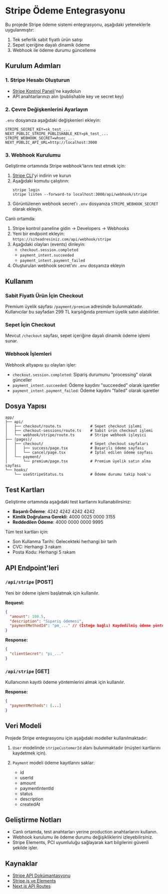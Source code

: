# Stripe Ödeme Entegrasyonu

Bu projede Stripe ödeme sistemi entegrasyonu, aşağıdaki yeteneklerle uygulanmıştır:

1. Tek seferlik sabit fiyatlı ürün satışı
2. Sepet içeriğine dayalı dinamik ödeme
3. Webhook ile ödeme durumu güncelleme

## Kurulum Adımları

### 1. Stripe Hesabı Oluşturun

- [Stripe Kontrol Paneli](https://dashboard.stripe.com)'ne kaydolun
- API anahtarlarınızı alın (publishable key ve secret key)

### 2. Çevre Değişkenlerini Ayarlayın

`.env` dosyanıza aşağıdaki değişkenleri ekleyin:

```
STRIPE_SECRET_KEY=sk_test_...
NEXT_PUBLIC_STRIPE_PUBLISHABLE_KEY=pk_test_...
STRIPE_WEBHOOK_SECRET=whsec_...
NEXT_PUBLIC_API_URL=http://localhost:3000
```

### 3. Webhook Kurulumu

Geliştirme ortamında Stripe webhook'larını test etmek için:

1. [Stripe CLI](https://stripe.com/docs/stripe-cli)'yi indirin ve kurun
2. Aşağıdaki komutu çalıştırın:
   ```
   stripe login
   stripe listen --forward-to localhost:3000/api/webhook/stripe
   ```
3. Görüntülenen webhook secret'ı `.env` dosyanıza `STRIPE_WEBHOOK_SECRET` olarak ekleyin.

Canlı ortamda:

1. Stripe kontrol paneline gidin → Developers → Webhooks
2. Yeni bir endpoint ekleyin: `https://siteadresiniz.com/api/webhook/stripe`
3. Aşağıdaki olayları (events) dinleyin:
   - `checkout.session.completed`
   - `payment_intent.succeeded`
   - `payment_intent.payment_failed`
4. Oluşturulan webhook secret'ını `.env` dosyanıza ekleyin

## Kullanım

### Sabit Fiyatlı Ürün İçin Checkout

Premium üyelik sayfası `/payment/premium` adresinde bulunmaktadır. Kullanıcılar bu sayfadan 299 TL karşılığında premium üyelik satın alabilirler.

### Sepet İçin Checkout

Mevcut `/checkout` sayfası, sepet içeriğine dayalı dinamik ödeme işlemi sunar.

### Webhook İşlemleri

Webhook altyapısı şu olayları işler:

- `checkout.session.completed`: Sipariş durumunu "processing" olarak günceller
- `payment_intent.succeeded`: Ödeme kaydını "succeeded" olarak işaretler
- `payment_intent.payment_failed`: Ödeme kaydını "failed" olarak işaretler

## Dosya Yapısı

```
app/
├── api/
│   ├── checkout/route.ts             # Sepet checkout işlemi
│   ├── checkout-sessions/route.ts    # Sabit ürün checkout işlemi
│   └── webhook/stripe/route.ts       # Stripe webhook işleyici
├── (pages)/
│   ├── checkout/                     # Sepet checkout sayfaları
│   │   ├── success/page.tsx          # Başarılı ödeme sayfası
│   │   └── cancel/page.tsx           # İptal edilen ödeme sayfası
│   └── payment/
│       └── premium/page.tsx          # Premium üyelik satın alma sayfası
└── hooks/
    └── useStripeStatus.ts            # Ödeme durumu takip hook'u
```

## Test Kartları

Geliştirme ortamında aşağıdaki test kartlarını kullanabilirsiniz:

- **Başarılı Ödeme**: 4242 4242 4242 4242
- **Kimlik Doğrulama Gerekli**: 4000 0025 0000 3155
- **Reddedilen Ödeme**: 4000 0000 0000 9995

Tüm test kartları için:

- Son Kullanma Tarihi: Gelecekteki herhangi bir tarih
- CVC: Herhangi 3 rakam
- Posta Kodu: Herhangi 5 rakam

## API Endpoint'leri

### `/api/stripe` [POST]

Yeni bir ödeme işlemi başlatmak için kullanılır.

**Request:**

```json
{
  "amount": 100.5,
  "description": "Sipariş ödemesi",
  "paymentMethodId": "pm_..." // (İsteğe bağlı) Kaydedilmiş ödeme yöntemi için
}
```

**Response:**

```json
{
  "clientSecret": "pi_..."
}
```

### `/api/stripe` [GET]

Kullanıcının kayıtlı ödeme yöntemlerini almak için kullanılır.

**Response:**

```json
{
  "paymentMethods": [...]
}
```

## Veri Modeli

Projede Stripe entegrasyonu için aşağıdaki modeller kullanılmaktadır:

1. `User` modelinde `stripeCustomerId` alanı bulunmaktadır (müşteri kartlarını kaydetmek için).

2. `Payment` modeli ödeme kayıtlarını saklar:
   - id
   - userId
   - amount
   - paymentIntentId
   - status
   - description
   - createdAt

## Geliştirme Notları

- Canlı ortamda, test anahtarları yerine production anahtarlarını kullanın.
- Webhook kurulumu ile ödeme durumu değişikliklerini izleyebilirsiniz.
- Stripe Elements, PCI uyumluluğu sağlayarak kart bilgilerini güvenli şekilde işler.

## Kaynaklar

- [Stripe API Dokümantasyonu](https://stripe.com/docs/api)
- [Stripe.js ve Elements](https://stripe.com/docs/js)
- [Next.js API Routes](https://nextjs.org/docs/api-routes/introduction)
